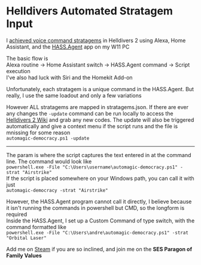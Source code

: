 # Helldivers Automated Stratagem Input  

I [achieved voice command stratagems](https://www.youtube.com/watch?v=x0HwI6L7jYI) in Helldivers 2 using Alexa, Home Assistant, and the [HASS.Agent](https://github.com/LAB02-Research/HASS.Agent) app on my W11 PC   

The basic flow is  
Alexa routine -> Home Assistant switch -> HASS.Agent command -> Script execution  
I've also had luck with Siri and the Homekit Add-on  

Unfortunately, each stratagem is a unique command in the HASS.Agent. But really, I use the same loadout and only a few variations  

However ALL stratagems are mapped in stratagems.json. If there are ever any changes the `-update` command can be run locally to access the [Helldivers 2 Wiki](https://helldivers.fandom.com/wiki/Stratagem_Codes_(Helldivers_2)) and grab any new codes. The update will also be triggered automatically and give a context menu if the script runs and the file is mnissing for some reason  
`automagic-democracy.ps1 -update`

__________________________________________________  


The param is where the script captures the text entered in at the command line. The command would look like  
    `powershell.exe -File "C:\Users\username\automagic-democracy.ps1" -strat "Airstrike"`  
If the script is placed somewhere on your Windows path, you can call it with just  
    `automagic-democracy -strat "Airstrike"`  

However, the HASS.Agent program cannot call it directly, I believe because it isn't running the commands in powershell but CMD,  so the longform is required  
Inside the HASS.Agent, I set up a Custom Command of type switch, with the command formatted like  
    `powershell.exe -File "C:\Users\andre\automagic-democracy.ps1" -strat "Orbital Laser"`



Add me on [Steam](https://steamcommunity.com/id/BroManDudeGuyPhD/) if you are so inclined, and join me on the **SES Paragon of Family Values**
